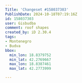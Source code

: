 ```yaml
---
Title: 'Changeset #158037303'
PublishDate: 2024-10-18T07:19:16Z
id: 158037303
user: Gisbudba
comment: roof shapes
created_by: iD 2.30.4
tags:
- Montenegro
- Budva
bbox:
  min_lon: 18.8379752
  min_lat: 42.2769667
  max_lon: 18.8387461
  max_lat: 42.2773999

---
```

